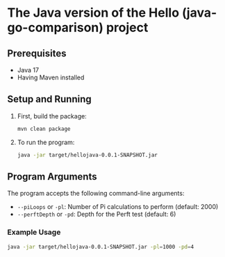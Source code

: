 # The Java version of the Hello (java-go-comparison) project

## Prerequisites

- Java 17
- Having Maven installed

## Setup and Running

1. First, build the package:

   ```bash
   mvn clean package
   ```

2. To run the program:

   ```bash
   java -jar target/hellojava-0.0.1-SNAPSHOT.jar
   ```

## Program Arguments

The program accepts the following command-line arguments:

- `--piLoops` or `-pl`: Number of Pi calculations to perform (default: 2000)
- `--perftDepth` or `-pd`: Depth for the Perft test (default: 6)

### Example Usage

```bash
java -jar target/hellojava-0.0.1-SNAPSHOT.jar -pl=1000 -pd=4
```
